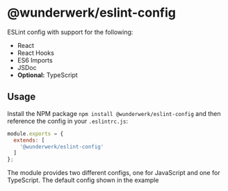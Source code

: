 # @wunderwerk/eslint-config

ESLint config with support for the following:

- React
- React Hooks
- ES6 Imports
- JSDoc
- **Optional:** TypeScript

## Usage

Install the NPM package `npm install @wunderwerk/eslint-config` and then
reference the config in your `.eslintrc.js`:

```js
module.exports = {
  extends: [
    '@wunderwerk/eslint-config'
  ]
};
```

The module provides two different configs, one for JavaScript and one for TypeScript.
The default config shown in the example 
